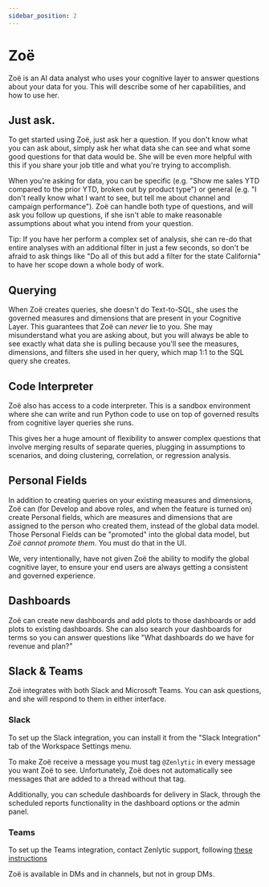 ```yaml
---
sidebar_position: 2
---
```


# Zoë


Zoë is an AI data analyst who uses your cognitive layer to answer questions about your data for you. This will describe some of her capabilities, and how to use her. 


## Just ask.

To get started using Zoë, just ask her a question. If you don't know what you can ask about, simply ask her what data she can see and what some good questions for that data would be. She will be even more helpful with this if you share your job title and what you're trying to accomplish. 

When you're asking for data, you can be specific (e.g. "Show me sales YTD compared to the prior YTD, broken out by product type") or general (e.g. "I don't really know what I want to see, but tell me about channel and campaign performance"). Zoë can handle both type of questions, and will ask you follow up questions, if she isn't able to make reasonable assumptions about what you intend from your question.

Tip: If you have her perform a complex set of analysis, she can re-do that entire analyses with an additional filter in just a few seconds, so don't be afraid to ask things like "Do all of this but add a filter for the state California" to have her scope down a whole body of work.

## Querying

When Zoë creates queries, she doesn't do Text-to-SQL, she uses the governed measures and dimensions that are present in your Cognitive Layer. This guarantees that Zoë can *never* lie to you. She may misunderstand what you are asking about, but you will always be able to see exactly what data she is pulling because you'll see the measures, dimensions, and filters she used in her query, which map 1:1 to the SQL query she creates.

## Code Interpreter

Zoë also has access to a code interpreter. This is a sandbox environment where she can write and run Python code to use on top of governed results from cognitive layer queries she runs.

This gives her a huge amount of flexibility to answer complex questions that involve merging results of separate queries, plugging in assumptions to scenarios, and doing clustering, correlation, or regression analysis.


## Personal Fields

In addition to creating queries on your existing measures and dimensions, Zoë can (for Develop and above roles, and when the feature is turned on) create Personal fields, which are measures and dimensions that are assigned to the person who created them, instead of the global data model. Those Personal Fields can be "promoted" into the global data model, but *Zoë cannot promote them*. You must do that in the UI.

We, very intentionally, have not given Zoë the ability to modify the global cognitive layer, to ensure your end users are always getting a consistent and governed experience. 


## Dashboards

Zoë can create new dashboards and add plots to those dashboards or add plots to existing dashboards. She can also search your dashboards for terms so you can answer questions like "What dashboards do we have for revenue and plan?"


## Slack & Teams

Zoë integrates with both Slack and Microsoft Teams. You can ask questions, and she will respond to them in either interface.


### Slack 

To set up the Slack integration, you can install it from the "Slack Integration" tab of the Workspace Settings menu. 

To make Zoë receive a message you must tag `@Zenlytic` in every message you want Zoë to see. Unfortunately, Zoë does not automatically see messages that are added to a thread without that tag.

Additionally, you can schedule dashboards for delivery in Slack, through the scheduled reports functionality in the dashboard options or the admin panel.


### Teams 

To set up the Teams integration, contact Zenlytic support, following [these instructions](https://zenlytics.notion.site/Installing-the-Zenlytic-Bot-in-Microsoft-Teams-b5eb4f7ac7eb4a45bc350bcd9931dc4b)

Zoë is available in DMs and in channels, but not in group DMs.

